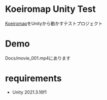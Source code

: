 # Koeiromap Unity Test

[Koeiromap](http://koeiromap.rinna.jp/)をUnityから動かすテストプロジェクト

# Demo

Docs/movie_001.mp4にあります
[](Docs/movie_003.mp4)

# requirements
* Unity 2021.3.16f1
